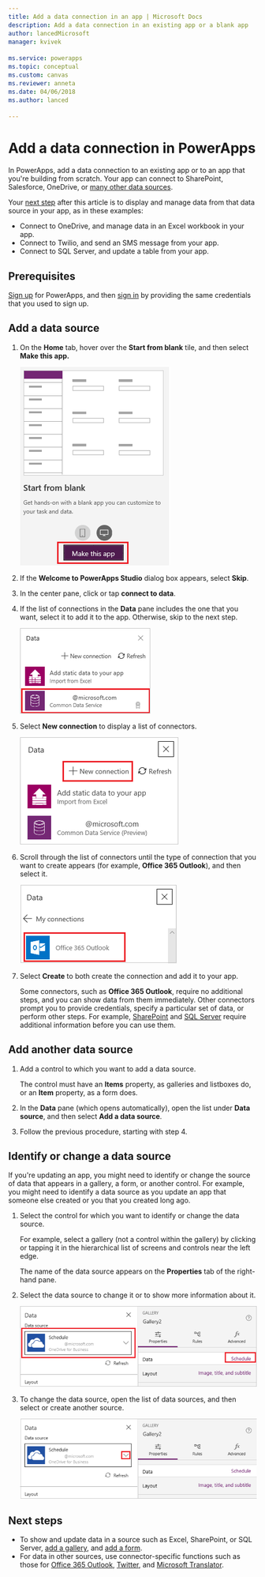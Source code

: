 ```yaml
---
title: Add a data connection in an app | Microsoft Docs
description: Add a data connection in an existing app or a blank app
author: lancedMicrosoft
manager: kvivek

ms.service: powerapps
ms.topic: conceptual
ms.custom: canvas
ms.reviewer: anneta
ms.date: 04/06/2018
ms.author: lanced

---
```

# Add a data connection in PowerApps
In PowerApps, add a data connection to an existing app or to an app that you're building from scratch. Your app can connect to SharePoint, Salesforce, OneDrive, or [many other data sources](connections-list.md).

Your [next step](#next-steps) after this article is to display and manage data from that data source in your app, as in these examples:

* Connect to OneDrive, and manage data in an Excel workbook in your app.
* Connect to Twilio, and send an SMS message from your app.
* Connect to SQL Server, and update a table from your app.

## Prerequisites
[Sign up](../signup-for-powerapps.md) for PowerApps, and then [sign in](http://web.powerapps.com) by providing the same credentials that you used to sign up.

## Add a data source
1. On the **Home** tab, hover over the **Start from blank** tile, and then select **Make this app.**

    ![Create an app from scratch](./media/add-data-connection/blank-app-tile.png)

1. If the **Welcome to PowerApps Studio** dialog box appears, select **Skip**.

3. In the center pane, click or tap **connect to data**.

4. If the list of connections in the **Data** pane includes the one that you want, select it to add it to the app. Otherwise, skip to the next step.

    ![Add data source](./media/add-data-connection/choose-existing-connections.png)

5. Select **New connection** to display a list of connectors.

    ![Add connection](./media/add-data-connection/new-connection.png)

6. Scroll through the list of connectors until the type of connection that you want to create appears (for example, **Office 365 Outlook**), and then select it.

    ![Choose connection](./media/add-data-connection/choose-connection.png)

7. Select **Create** to both create the connection and add it to your app.

    Some connectors, such as **Office 365 Outlook**, require no additional steps, and you can show data from them immediately. Other connectors prompt you to provide credentials, specify a particular set of data, or perform other steps. For example, [SharePoint](connections/connection-sharepoint-online.md) and [SQL Server](connections/connection-azure-sqldatabase.md) require additional information before you can use them.

## Add another data source
1. Add a control to which you want to add a data source.

    The control must have an **Items** property, as galleries and listboxes do, or an **Item** property, as a form does.

1. In the **Data** pane (which opens automatically), open the list under **Data source**, and then select **Add a data source**.

1. Follow the previous procedure, starting with step 4.

## Identify or change a data source
If you're updating an app, you might need to identify or change the source of data that appears in a gallery, a form, or another control. For example, you might need to identify a data source as you update an app that someone else created or you that you created long ago.

1. Select the control for which you want to identify or change the data source.

    For example, select a gallery (not a control within the gallery) by clicking or tapping it in the hierarchical list of screens and controls near the left edge.

    The name of the data source appears on the **Properties** tab of the right-hand pane.

2. Select the data source to change it or to show more information about it.

    ![Data pane](./media/add-data-connection/data-pane.png)

3. To change the data source, open the list of data sources, and then select or create another source.

     ![Data pane](./media/add-data-connection/datasource-list.png)

## Next steps
* To show and update data in a source such as Excel, SharePoint, or SQL Server, [add a gallery](add-gallery.md), and [add a form](add-form.md).
* For data in other sources, use connector-specific functions such as those for [Office 365 Outlook](connections/connection-office365-outlook.md), [Twitter](connections/connection-twitter.md), and [Microsoft Translator](connections/connection-microsoft-translator.md).
